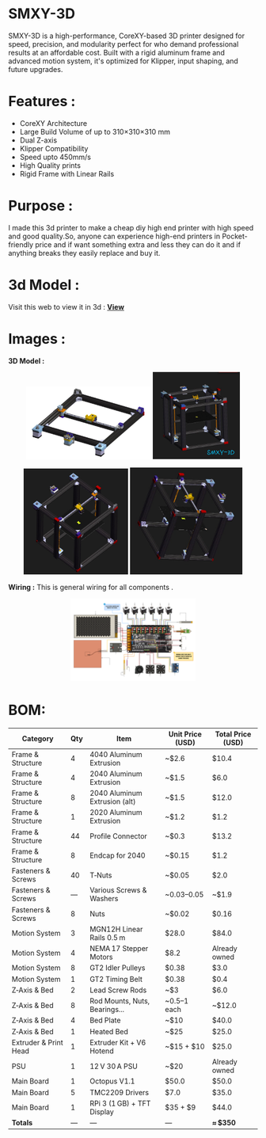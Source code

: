# SMXY-3D
SMXY-3D is a high-performance, CoreXY-based 3D printer designed for speed, precision, and modularity perfect for who demand professional results at an affordable cost. Built with a rigid aluminum frame and advanced motion system, it's optimized for Klipper, input shaping, and future upgrades.

# Features :
- CoreXY Architecture
- Large Build Volume of up to 310×310×310 mm
- Dual Z-axis
- Klipper Compatibility
- Speed upto 450mm/s
- High Quality prints
- Rigid Frame with Linear Rails

# Purpose :
I made this 3d printer to make a cheap diy high end printer with high speed and good quality.So, anyone can experience high-end printers in Pocket-friendly price and if want something extra and less they can do it and if anything breaks they easily replace and buy it.

# 3d Model :
Visit this web to view it in 3d : 
<a href="https://grabcad.com/library/smxy-3d-1" > **View** </a>

# Images :
**3D Model :**
<p align="center">
  <img src="Images/Top Gantry.jpeg" width="50%" />
  <img src="Images/Full Assembly.jpeg" width="35%" />
</p>
<p align="center">
  <img src="Images/image(1).png" width="42%" />
  <img src="Images/image(2).png" width="45%" />
</p>


**Wiring :**
This is general wiring for all components .
<p align="center">
  <img src="Wiring.png" width="50%" />
</p>

# BOM:
| Category              | Qty | Item                          | Unit Price (USD) | Total Price (USD) |
|-----------------------|-----|-------------------------------|------------------|-------------------|
| Frame & Structure     | 4   | 4040 Aluminum Extrusion       | ~$2.6            | $10.4             |
| Frame & Structure     | 4   | 2040 Aluminum Extrusion       | ~$1.5            | $6.0              |
| Frame & Structure     | 8   | 2040 Aluminum Extrusion (alt) | ~$1.5            | $12.0             |
| Frame & Structure     | 1   | 2020 Aluminum Extrusion       | ~$1.2            | $1.2              |
| Frame & Structure     | 44  | Profile Connector             | ~$0.3            | $13.2             |
| Frame & Structure     | 8   | Endcap for 2040               | ~$0.15           | $1.2              |
| Fasteners & Screws    | 40  | T‑Nuts                        | ~$0.05           | $2.0              |
| Fasteners & Screws    | —   | Various Screws & Washers      | ~$0.03–$0.05     | ~$1.9             |
| Fasteners & Screws    | 8   | Nuts                          | ~$0.02           | $0.16             |
| Motion System         | 3   | MGN12H Linear Rails 0.5 m     | $28.0            | $84.0             |
| Motion System         | 4   | NEMA 17 Stepper Motors        | $8.2             | Already owned             |
| Motion System         | 8   | GT2 Idler Pulleys             | $0.38            | $3.0              |
| Motion System         | 1   | GT2 Timing Belt               | $0.38            | $0.4              |
| Z‑Axis & Bed          | 2   | Lead Screw Rods               | ~$3              | $6.0              |
| Z‑Axis & Bed          | 8   | Rod Mounts, Nuts, Bearings... | ~$0.5–$1 each    | ~$12.0            |
| Z‑Axis & Bed          | 4   | Bed Plate                     | ~$10             | $40.0             |
| Z‑Axis & Bed          | 1   | Heated Bed                    | ~$25             | $25.0             |
| Extruder & Print Head | 1   | Extruder Kit + V6 Hotend      | ~$15 + $10       | $25.0             |
| PSU                   | 1   | 12 V 30 A PSU                 | ~$20             | Already owned      |
| Main Board            | 1   | Octopus V1.1                  | $50.0            | $50.0             |
| Main Board            | 5   | TMC2209 Drivers               | $7.0             | $35.0             |
| Main Board            | 1   | RPi 3 (1 GB) + TFT Display    | $35 + $9         | $44.0             |
| **Totals**            | —   | —                             | —                | **≈ $350**         |
